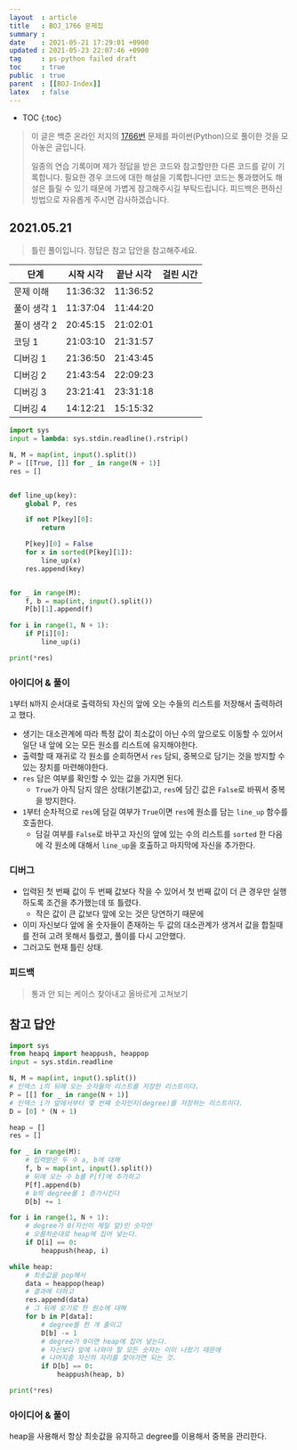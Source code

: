 ```yaml
---
layout  : article
title   : BOJ_1766 문제집
summary : 
date    : 2021-05-21 17:29:01 +0900
updated : 2021-05-23 22:07:46 +0900
tag     : ps-python failed draft 
toc     : true
public  : true
parent  : [[BOJ-Index]]
latex   : false
---
```

* TOC
{:toc}

> 이 글은 백준 온라인 저지의 [1766번](https://www.acmicpc.net/problem/1766) 문제를 파이썬(Python)으로 풀이한 것을 모아놓은 글입니다.
>
> 일종의 연습 기록이며 제가 정답을 받은 코드와 참고할만한 다른 코드를 같이 기록합니다. 필요한 경우 코드에 대한 해설을 기록합니다만 코드는 통과했어도 해설은 틀릴 수 있기 때문에 가볍게 참고해주시길 부탁드립니다. 피드백은 편하신 방법으로 자유롭게 주시면 감사하겠습니다.

## 2021.05.21

> 틀린 풀이입니다. 정답은 참고 답안을 참고해주세요.

| 단계        | 시작 시각 | 끝난 시각 | 걸린 시간 |
| ---------   | --------- | --------- | --------- |
| 문제 이해   | 11:36:32  | 11:36:52  |           |
| 풀이 생각 1 | 11:37:04  | 11:44:20  |           |
| 풀이 생각 2 | 20:45:15  | 21:02:01  |           |
| 코딩 1      | 21:03:10  | 21:31:57  |           |
| 디버깅 1    | 21:36:50  | 21:43:45  |           |
| 디버깅 2    | 21:43:54  | 22:09:23  |           |
| 디버깅 3    | 23:21:41  | 23:31:18  |           |
| 디버깅 4    | 14:12:21  | 15:15:32  |           |

```python
import sys
input = lambda: sys.stdin.readline().rstrip()

N, M = map(int, input().split())
P = [[True, []] for _ in range(N + 1)]
res = []


def line_up(key):
    global P, res

    if not P[key][0]:
        return

    P[key][0] = False
    for x in sorted(P[key][1]):
        line_up(x)
    res.append(key)


for _ in range(M):
    f, b = map(int, input().split())
    P[b][1].append(f)

for i in range(1, N + 1):
    if P[i][0]:
        line_up(i)

print(*res)
```

### 아이디어 & 풀이

`1`부터 `N`까지 순서대로 출력하되 자신의 앞에 오는 수들의 리스트를 저장해서 출력하려고 했다.

* 생기는 대소관계에 따라 특정 값이 최소값이 아닌 수의 앞으로도 이동할 수 있어서 일단 내 앞에 오는 모든 원소를 리스트에 유지해야한다.
* 출력할 때 재귀로 각 원소를 순회하면서 `res` 담되, 중복으로 담기는 것을 방지할 수 있는 장치를 마련해야한다.
* `res` 담은 여부를 확인할 수 있는 값을 가지면 된다.
    * `True`가 아직 담지 않은 상태(기본값)고, `res`에 담긴 값은 `False`로 바꿔서 중복을 방지한다.
* `1`부터 순차적으로 `res`에 담길 여부가 `True`이면 `res`에 원소를 담는 `line_up` 함수를 호출한다.
    * 담길 여부를 `False`로 바꾸고 자신의 앞에 있는 수의 리스트를 `sorted` 한 다음에 각 원소에 대해서 `line_up`을 호출하고 마지막에 자신을 추가한다.

### 디버그

* 입력된 첫 번째 값이 두 번째 값보다 작을 수 있어서 첫 번째 값이 더 큰 경우만 실행하도록 조건을 추가했는데 또 틀렸다.
    * 작은 값이 큰 값보다 앞에 오는 것은 당연하기 때문에
* 이미 자신보다 앞에 올 숫자들이 존재하는 두 값의 대소관계가 생겨서 값을 합칠때를 전혀 고려 못해서 틀렸고, 풀이를 다시 고안했다.
* 그러고도 현재 틀린 상태.

### 피드백

> 통과 안 되는 케이스 찾아내고 올바르게 고쳐보기

## 참고 답안

```python
import sys
from heapq import heappush, heappop
input = sys.stdin.readline

N, M = map(int, input().split())
# 인덱스 i의 뒤에 오는 숫자들의 리스트를 저장한 리스트이다.
P = [[] for _ in range(N + 1)]
# 인덱스 i가 앞에서부터 몇 번째 숫자인지(degree)를 저장하는 리스트이다.
D = [0] * (N + 1)

heap = []
res = []

for _ in range(M):
    # 입력받은 두 수 a, b에 대해
    f, b = map(int, input().split())
    # 뒤에 오는 수 b를 P[f]에 추가하고
    P[f].append(b)
    # b의 degree를 1 증가시킨다
    D[b] += 1

for i in range(1, N + 1):
    # degree가 0(자신이 제일 앞)인 숫자만
    # 오름차순대로 heap에 집어 넣는다.
    if D[i] == 0:
        heappush(heap, i)

while heap:
    # 최솟값을 pop해서
    data = heappop(heap)
    # 결과에 더하고
    res.append(data)
    # 그 뒤에 오기로 한 원소에 대해
    for b in P[data]:
        # degree를 한 개 줄이고
        D[b] -= 1
        # degree가 0이면 heap에 집어 넣는다.
        # 자신보다 앞에 나와야 할 모든 숫자는 이미 나왔기 때문에
        # 나머지중 자신의 자리를 찾아가면 되는 것.
        if D[b] == 0:
            heappush(heap, b)

print(*res)
```

### 아이디어 & 풀이

heap을 사용해서 항상 최솟값을 유지하고 degree를 이용해서 중복을 관리한다.

